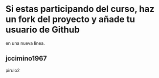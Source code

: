 # Si estas participando del curso, haz un fork del proyecto y añade tu usuario de Github
en una nueva linea.

## jccimino1967
pirulo2
